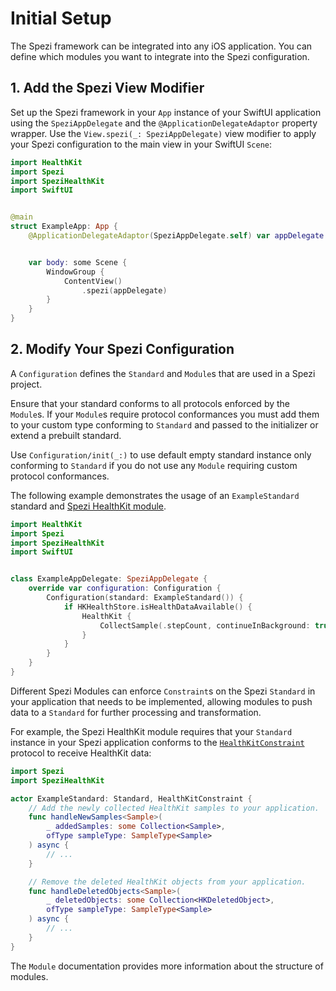 # Initial Setup

<!--
                  
This source file is part of the Stanford Spezi open-source project

SPDX-FileCopyrightText: 2022 Stanford University and the project authors (see CONTRIBUTORS.md)

SPDX-License-Identifier: MIT
             
-->

The Spezi framework can be integrated into any iOS application. You can define which modules you want to integrate into the Spezi configuration.

## 1. Add the Spezi View Modifier

Set up the Spezi framework in your `App` instance of your SwiftUI application using the ``SpeziAppDelegate`` and the `@ApplicationDelegateAdaptor` property wrapper.
Use the `View.spezi(_: SpeziAppDelegate)` view modifier to apply your Spezi configuration to the main view in your SwiftUI `Scene`:
```swift
import HealthKit
import Spezi
import SpeziHealthKit
import SwiftUI


@main
struct ExampleApp: App {
    @ApplicationDelegateAdaptor(SpeziAppDelegate.self) var appDelegate


    var body: some Scene {
        WindowGroup {
            ContentView()
                .spezi(appDelegate)
        }
    }
}
```


## 2. Modify Your Spezi Configuration

A ``Configuration`` defines the ``Standard`` and ``Module``s that are used in a Spezi project.

Ensure that your standard conforms to all protocols enforced by the ``Module``s. If your ``Module``s require protocol conformances
you must add them to your custom type conforming to ``Standard`` and passed to the initializer or extend a prebuilt standard.

Use ``Configuration/init(_:)`` to use default empty standard instance only conforming to ``Standard`` if you do not use any ``Module`` requiring custom protocol conformances.


The following example demonstrates the usage of an `ExampleStandard` standard and [Spezi HealthKit module](https://github.com/StanfordSpezi/SpeziHealthKit).
```swift
import HealthKit
import Spezi
import SpeziHealthKit
import SwiftUI


class ExampleAppDelegate: SpeziAppDelegate {
    override var configuration: Configuration {
        Configuration(standard: ExampleStandard()) {
            if HKHealthStore.isHealthDataAvailable() {
                HealthKit {
                    CollectSample(.stepCount, continueInBackground: true)
                }
            }
        }
    }
}
```

Different Spezi Modules can enforce ``Constraint``s on the Spezi ``Standard`` in your application that needs to be implemented, allowing modules to push data to a ``Standard`` for further processing and transformation.

For example, the Spezi HealthKit module requires that your  ``Standard`` instance in your Spezi application conforms to the [`HealthKitConstraint`](https://swiftpackageindex.com/stanfordspezi/spezihealthkit/documentation/spezihealthkit/healthkitconstraint) protocol to receive HealthKit data:

```swift
import Spezi
import SpeziHealthKit

actor ExampleStandard: Standard, HealthKitConstraint {
    // Add the newly collected HealthKit samples to your application.
    func handleNewSamples<Sample>(
        _ addedSamples: some Collection<Sample>,
        ofType sampleType: SampleType<Sample>
    ) async {
        // ...
    }

    // Remove the deleted HealthKit objects from your application.
    func handleDeletedObjects<Sample>(
        _ deletedObjects: some Collection<HKDeletedObject>,
        ofType sampleType: SampleType<Sample>
    ) async {
        // ...
    }
}
```

The ``Module`` documentation provides more information about the structure of modules.
